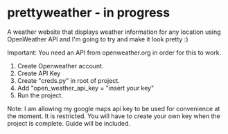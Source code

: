 # prettyweather - in progress

A weather website that displays weather information for any location using OpenWeather API and I'm going to try and make it look pretty :)

Important:
You need an API from openweather.org in order for this to work.

1. Create Openweather account.
2. Create API Key
3. Create "creds.py" in root of project.
4. Add "open_weather_api_key = "insert your key"
5. Run the project.

Note: I am allowing my google maps api key to be used for convenience at the moment. It is restricted. You will have to create your own key when the project is complete.
Guide will be included.
